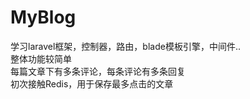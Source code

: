 # MyBlog
学习laravel框架，控制器，路由，blade模板引擎，中间件..  
整体功能较简单  
每篇文章下有多条评论，每条评论有多条回复  
初次接触Redis，用于保存最多点击的文章  
